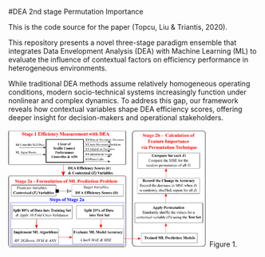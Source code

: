 #DEA 2nd stage Permutation Importance

This is the code source for the paper (Topcu, Liu & Triantis, 2020). 

This repository presents a novel three-stage paradigm ensemble that integrates Data Envelopment Analysis (DEA) with Machine Learning (ML) to evaluate the influence of contextual factors on efficiency performance in heterogeneous environments.

While traditional DEA methods assume relatively homogeneous operating conditions, modern socio-technical systems increasingly function under nonlinear and complex dynamics. To address this gap, our framework reveals how contextual variables shape DEA efficiency scores, offering deeper insight for decision-makers and operational stakeholders.

![](Picture1.png)
Figure 1.
